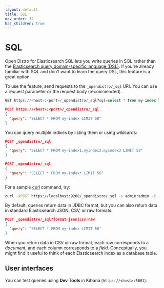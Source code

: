 ```yaml
---
layout: default
title: SQL
nav_order: 32
has_children: true
---
```


# SQL

Open Distro for Elasticsearch SQL lets you write queries in SQL rather than the [Elasticsearch query domain-specific language (DSL)](../elasticsearch/full-text). If you're already familiar with SQL and don't want to learn the query DSL, this feature is a great option.

To use the feature, send requests to the `_opendistro/_sql` URI. You can use a request parameter or the request body (recommended).

```sql
GET https://<host>:<port>/_opendistro/_sql?sql=select * from my-index limit 50
```

```json
POST https://<host>:<port>/_opendistro/_sql
{
  "query": "SELECT * FROM my-index LIMIT 50"
}
```

You can query multiple indices by listing them or using wildcards:

```json
POST _opendistro/_sql
{
  "query": "SELECT * FROM my-index1,myindex2,myindex3 LIMIT 50"
}

POST _opendistro/_sql
{
  "query": "SELECT * FROM my-index* LIMIT 50"
}
```

For a sample [curl](https://curl.haxx.se/) command, try:

```bash
curl -XPOST https://localhost:9200/_opendistro/_sql -u admin:admin -k -d '{"query": "SELECT * FROM kibana_sample_data_flights LIMIT 10"}' -H 'Content-Type: application/json'
```

By default, queries return data in JDBC format, but you can also return data in standard Elasticsearch JSON, CSV, or raw formats:

```json
POST _opendistro/_sql?format=json|csv|raw
{
  "query": "SELECT * FROM my-index LIMIT 50"
}
```

When you return data in CSV or raw format, each row corresponds to a *document*, and each column corresponds to a *field*. Conceptually, you might find it useful to think of each Elasticsearch index as a database table.


## User interfaces

You can test queries using **Dev Tools** in Kibana (`https://<host>:5601`).
